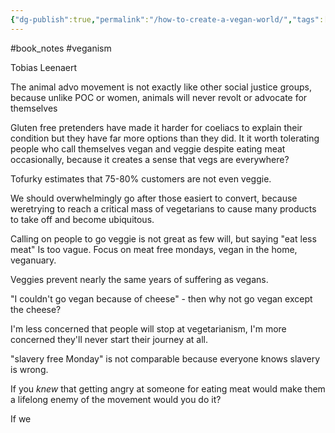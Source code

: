 ```yaml
---
{"dg-publish":true,"permalink":"/how-to-create-a-vegan-world/","tags":["#book_notes","#veganism"],"created":"2025-10-23T17:42:43.654+01:00","updated":"2025-10-23T18:06:08.673+01:00"}
---
```


#book_notes #veganism 

Tobias Leenaert

The animal advo movement is not exactly like other social justice groups, because unlike POC or women, animals will never revolt or advocate for themselves

Gluten free pretenders have made it harder for coeliacs to explain their condition but they have far more options than they did. It it worth tolerating people who call themselves vegan and veggie despite eating meat occasionally, because it creates a sense that vegs are everywhere?

Tofurky estimates that 75-80% customers are not even veggie. 

We should overwhelmingly go after those easiert to convert, because weretrying to reach a critical mass of vegetarians to cause many products to take off and become ubiquitous.

Calling on people to go veggie is not great as few will, but saying "eat less meat" Is too vague. Focus on meat free mondays, vegan in the home, veganuary.

Veggies prevent nearly the same years of suffering as vegans. 

"I couldn't go vegan because of cheese" - then why not go vegan except the cheese? 

I'm less concerned that people will stop at vegetarianism, I'm more concerned they'll never start their journey at all.

"slavery free Monday" is not comparable because everyone knows slavery is wrong. 

If you *knew* that getting angry at someone for eating meat would make them a lifelong enemy of the movement would you do it?

If we 